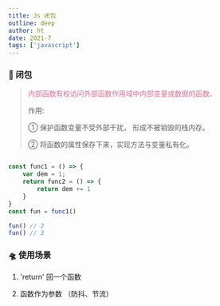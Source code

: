 ```yaml
---
title: Js 闭包
outline: deep
author: ht
date: 2021-7
tags: ['javascript']
---
```


### 🔄 闭包

> <p style="color: #DB7093"> 内部函数有权访问外部函数作用域中内部变量或数据的函数。</p>
>
> 作用: 
>
> ① 保护函数变量不受外部干扰， 形成不被销毁的栈内存。
>
> ② 将函数的属性保存下来，实现方法与变量私有化。

```js

const func1 = () => {
    var dem = 1;
    return func2 = () => {
        return dem += 1
    }
}
const fun = func1()

fun() // 2
fun() // 3

```

### 🛸 使用场景
1. 'return' 回一个函数

2. 函数作为参数 （防抖、节流）
 


